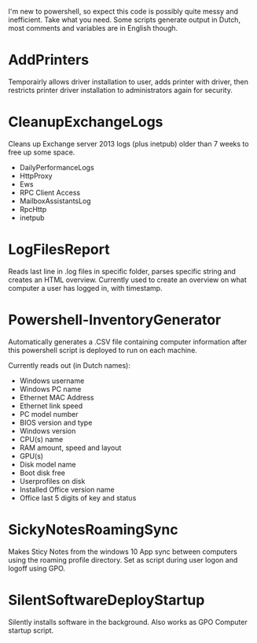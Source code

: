I'm new to powershell, so expect this code is possibly quite messy and inefficient. Take what you need.
Some scripts generate output in Dutch, most comments and variables are in English though.

# AddPrinters

Temporairly allows driver installation to user, adds printer with driver, then restricts printer driver installation to administrators again for security.

# CleanupExchangeLogs

Cleans up Exchange server 2013 logs (plus inetpub) older than 7 weeks to free up some space.
- DailyPerformanceLogs
- HttpProxy
- Ews
- RPC Client Access
- MailboxAssistantsLog
- RpcHttp
- inetpub

# LogFilesReport

Reads last line in .log files in specific folder, parses specific string and creates an HTML overview.
Currently used to create an overview on what computer a user has logged in, with timestamp.

# Powershell-InventoryGenerator

Automatically generates a .CSV file containing computer information after this powershell script is deployed to run on each machine.

Currently reads out (in Dutch names):
- Windows username
- Windows PC name
- Ethernet MAC Address
- Ethernet link speed
- PC model number
- BIOS version and type
- Windows version
- CPU(s) name
- RAM amount, speed and layout
- GPU(s)
- Disk model name
- Boot disk free
- Userprofiles on disk
- Installed Office version name
- Office last 5 digits of key and status 

# SickyNotesRoamingSync

Makes Sticy Notes from the windows 10 App sync between computers using the roaming profile directory.
Set as script during user logon and logoff using GPO.

# SilentSoftwareDeployStartup

Silently installs software in the background. 
Also works as GPO Computer startup script.
